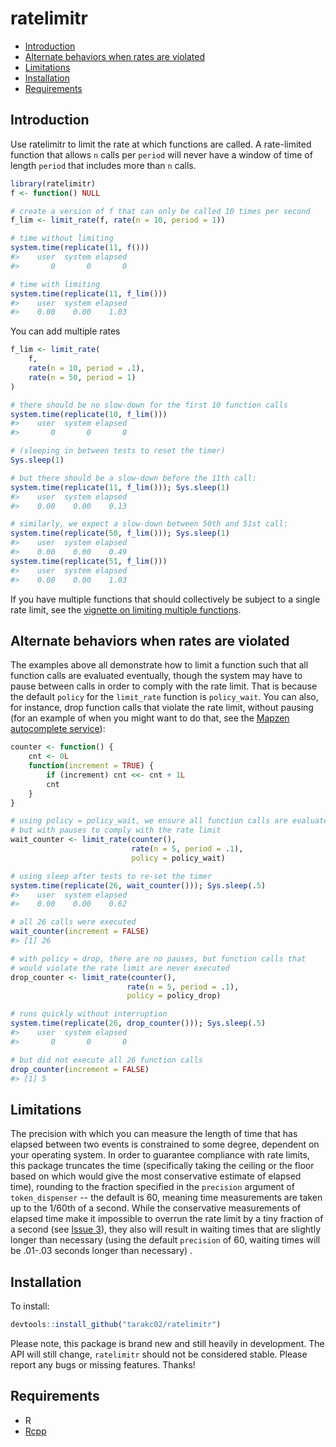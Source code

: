 ratelimitr
================

-   [Introduction](#introduction)
-   [Alternate behaviors when rates are violated](#alternate-behaviors-when-rates-are-violated)
-   [Limitations](#limitations)
-   [Installation](#installation)
-   [Requirements](#requirements)

<!-- README.md is generated from README.Rmd. Please edit that file -->
Introduction
------------

Use ratelimitr to limit the rate at which functions are called. A rate-limited function that allows `n` calls per `period` will never have a window of time of length `period` that includes more than `n` calls.

``` r
library(ratelimitr)
f <- function() NULL

# create a version of f that can only be called 10 times per second
f_lim <- limit_rate(f, rate(n = 10, period = 1))

# time without limiting
system.time(replicate(11, f()))
#>    user  system elapsed 
#>       0       0       0

# time with limiting
system.time(replicate(11, f_lim()))
#>    user  system elapsed 
#>    0.00    0.00    1.03
```

You can add multiple rates

``` r
f_lim <- limit_rate(
    f, 
    rate(n = 10, period = .1), 
    rate(n = 50, period = 1)
)

# there should be no slow-down for the first 10 function calls
system.time(replicate(10, f_lim()))
#>    user  system elapsed 
#>       0       0       0

# (sleeping in between tests to reset the timer)
Sys.sleep(1)

# but there should be a slow-down before the 11th call:
system.time(replicate(11, f_lim())); Sys.sleep(1)
#>    user  system elapsed 
#>    0.00    0.00    0.13

# similarly, we expect a slow-down between 50th and 51st call:
system.time(replicate(50, f_lim())); Sys.sleep(1)
#>    user  system elapsed 
#>    0.00    0.00    0.49
system.time(replicate(51, f_lim()))
#>    user  system elapsed 
#>    0.00    0.00    1.03
```

If you have multiple functions that should collectively be subject to a single rate limit, see the [vignette on limiting multiple functions](https://github.com/tarakc02/ratelimitr/blob/master/vignettes/multi-function.md).

Alternate behaviors when rates are violated
-------------------------------------------

The examples above all demonstrate how to limit a function such that all function calls are evaluated eventually, though the system may have to pause between calls in order to comply with the rate limit. That is because the default `policy` for the `limit_rate` function is `policy_wait`. You can also, for instance, drop function calls that violate the rate limit, without pausing (for an example of when you might want to do that, see the [Mapzen autocomplete service](https://mapzen.com/documentation/search/autocomplete/#user-experience-guidelines)):

``` r
counter <- function() {
    cnt <- 0L
    function(increment = TRUE) {
        if (increment) cnt <<- cnt + 1L
        cnt
    }
}

# using policy = policy_wait, we ensure all function calls are evaluated, 
# but with pauses to comply with the rate limit
wait_counter <- limit_rate(counter(), 
                           rate(n = 5, period = .1), 
                           policy = policy_wait)

# using sleep after tests to re-set the timer
system.time(replicate(26, wait_counter())); Sys.sleep(.5)
#>    user  system elapsed 
#>    0.00    0.00    0.62

# all 26 calls were executed
wait_counter(increment = FALSE)
#> [1] 26

# with policy = drop, there are no pauses, but function calls that 
# would violate the rate limit are never executed
drop_counter <- limit_rate(counter(), 
                          rate(n = 5, period = .1), 
                          policy = policy_drop)

# runs quickly without interruption
system.time(replicate(26, drop_counter())); Sys.sleep(.5)
#>    user  system elapsed 
#>       0       0       0

# but did not execute all 26 function calls
drop_counter(increment = FALSE)
#> [1] 5
```

Limitations
-----------

The precision with which you can measure the length of time that has elapsed between two events is constrained to some degree, dependent on your operating system. In order to guarantee compliance with rate limits, this package truncates the time (specifically taking the ceiling or the floor based on which would give the most conservative estimate of elapsed time), rounding to the fraction specified in the `precision` argument of `token_dispenser` -- the default is 60, meaning time measurements are taken up to the 1/60th of a second. While the conservative measurements of elapsed time make it impossible to overrun the rate limit by a tiny fraction of a second (see [Issue 3](https://github.com/tarakc02/ratelimitr/issues/3)), they also will result in waiting times that are slightly longer than necessary (using the default `precision` of 60, waiting times will be .01-.03 seconds longer than necessary) .

Installation
------------

To install:

``` r
devtools::install_github("tarakc02/ratelimitr")
```

Please note, this package is brand new and still heavily in development. The API will still change, `ratelimitr` should not be considered stable. Please report any bugs or missing features. Thanks!

Requirements
------------

-   R
-   [Rcpp](https://cran.r-project.org/web/packages/Rcpp/index.html)
